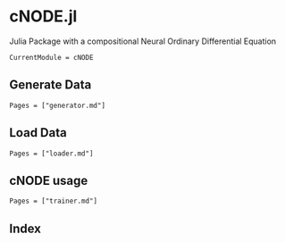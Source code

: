 # cNODE.jl

Julia Package with a compositional Neural Ordinary Differential Equation

```@meta
CurrentModule = cNODE
```

## Generate Data
```@contents
Pages = ["generator.md"]
```

## Load Data
```@contents
Pages = ["loader.md"]
```

## cNODE usage
```@contents
Pages = ["trainer.md"]
```

## Index

```@index
```

